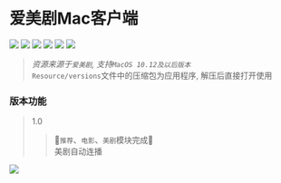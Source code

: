 # 爱美剧Mac客户端

![](https://img.shields.io/badge/platform-MacOS^10.12-blue.svg)
![](https://img.shields.io/badge/verison-v1.1-green.svg)
![](https://img.shields.io/github/last-commit/iizvv/iMeiJu_Mac.svg?style=flat)
![](https://img.shields.io/github/watchers/iizvv/iMeiju_Mac.svg?style=social)
![](https://img.shields.io/github/stars/iizvv/iMeiJu_Mac.svg?style=social)
![](https://img.shields.io/github/forks/iizvv/iMeiju_Mac.svg?style=social)

> *资源来源于`爱美剧`, 支持`MacOS 10.12及以后版本`*\
> `Resource/versions`文件中的压缩包为应用程序, 解压后直接打开使用

### 版本功能
> 1.0
>> `推荐`、`电影`、`美剧`模块完成\
>> 美剧自动连播

![](Resource/imgs/preview.gif)